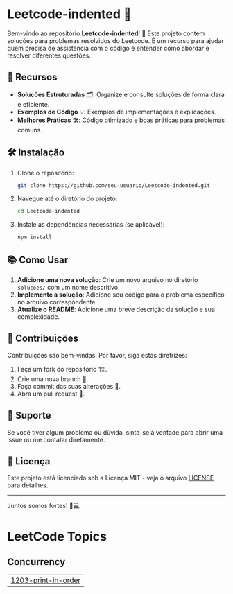 # Leetcode-indented 🌟

Bem-vindo ao repositório **Leetcode-indented**! 🎉 Este projeto contém soluções para problemas resolvidos do Leetcode. É um recurso para ajudar quem precisa de assistência com o código e entender como abordar e resolver diferentes questões.

## 🚀 Recursos

- **Soluções Estruturadas** 🗂️: Organize e consulte soluções de forma clara e eficiente.
- **Exemplos de Código** 💡: Exemplos de implementações e explicações.
- **Melhores Práticas** 🛠️: Código otimizado e boas práticas para problemas comuns.

## 🛠️ Instalação

1. Clone o repositório:
    ```bash
    git clone https://github.com/seu-usuario/Leetcode-indented.git
    ```

2. Navegue até o diretório do projeto:
    ```bash
    cd Leetcode-indented
    ```

3. Instale as dependências necessárias (se aplicável):
    ```bash
    npm install
    ```

## 📚 Como Usar

1. **Adicione uma nova solução**: Crie um novo arquivo no diretório `solucoes/` com um nome descritivo.
2. **Implemente a solução**: Adicione seu código para o problema específico no arquivo correspondente.
3. **Atualize o README**: Adicione uma breve descrição da solução e sua complexidade.


## 🌟 Contribuições

Contribuições são bem-vindas! Por favor, siga estas diretrizes:
1. Faça um fork do repositório 🏗️.
2. Crie uma nova branch 🌿.
3. Faça commit das suas alterações 💾.
4. Abra um pull request 🔄.

## 🤝 Suporte

Se você tiver algum problema ou dúvida, sinta-se à vontade para abrir uma issue ou me contatar diretamente.

## 📜 Licença

Este projeto está licenciado sob a Licença MIT - veja o arquivo [LICENSE](LICENSE) para detalhes.

---

Juntos somos fortes! 🚀💻

<!---LeetCode Topics Start-->
# LeetCode Topics
## Concurrency
|  |
| ------- |
| [1203-print-in-order](https://github.com/mqrcio99/Leetcode-indented/tree/master/1203-print-in-order) |
<!---LeetCode Topics End-->